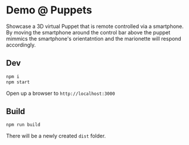 # Demo @ Puppets

Showcase a 3D virtual Puppet that is remote controlled via a smartphone. By moving the smartphone around the control bar above the puppet mimmics the smartphone's orientatntion and the marionette will respond accordingly.

## Dev

```sh
npm i
npm start
```

Open up a browser to `http://localhost:3000`

## Build

```sh
npm run build
```

There will be a newly created `dist` folder.
